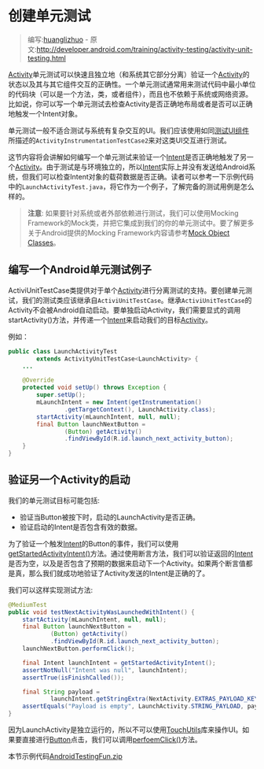 # 创建单元测试

> 编写:[huanglizhuo](https://github.com/huanglizhuo) - 原文:<http://developer.android.com/training/activity-testing/activity-unit-testing.html>

[Activity](http://developer.android.com/reference/android/app/Activity.html)单元测试可以快速且独立地（和系统其它部分分离）验证一个[Activity](http://developer.android.com/reference/android/app/Activity.html)的状态以及其与其它组件交互的正确性。一个单元测试通常用来测试代码中最小单位的代码块（可以是一个方法，类，或者组件），而且也不依赖于系统或网络资源。比如说，你可以写一个单元测试去检查Activity是否正确地布局或者是否可以正确地触发一个Intent对象。

单元测试一般不适合测试与系统有复杂交互的UI。我们应该使用如同[测试UI组件](activity-ui-testing.md)所描述的`ActivityInstrumentationTestCase2`来对这类UI交互进行测试。

这节内容将会讲解如何编写一个单元测试来验证一个[Intent](http://developer.android.com/reference/android/content/Intent.html)是否正确地触发了另一个[Activity](http://developer.android.com/reference/android/app/Activity.html)。由于测试是与环境独立的，所以[Intent](http://developer.android.com/reference/android/content/Intent.html)实际上并没有发送给Android系统，但我们可以检查Intent对象的载荷数据是否正确。读者可以参考一下示例代码中的`LaunchActivityTest.java`，将它作为一个例子，了解完备的测试用例是怎么样的。

> **注意**: 如果要针对系统或者外部依赖进行测试，我们可以使用Mocking Framework的Mock类，并把它集成到我们的你的单元测试中。要了解更多关于Android提供的Mocking Framework内容请参考[Mock Object Classes](http://developer.android.com/tools/testing/testing_android.html#MockObjectClasses)。

## 编写一个Android单元测试例子

ActiviUnitTestCase类提供对于单个[Activity](http://developer.android.com/reference/android/app/Activity.html)进行分离测试的支持。要创建单元测试，我们的测试类应该继承自`ActiviUnitTestCase`。继承`ActiviUnitTestCase`的Activity不会被Android自动启动。要单独启动Activity，我们需要显式的调用startActivity()方法，并传递一个[Intent](http://developer.android.com/reference/android/content/Intent.html)来启动我们的目标[Activity](http://developer.android.com/reference/android/app/Activity.html)。

例如：

```java
public class LaunchActivityTest
        extends ActivityUnitTestCase<LaunchActivity> {
    ...

    @Override
    protected void setUp() throws Exception {
        super.setUp();
        mLaunchIntent = new Intent(getInstrumentation()
                .getTargetContext(), LaunchActivity.class);
        startActivity(mLaunchIntent, null, null);
        final Button launchNextButton =
                (Button) getActivity()
                .findViewById(R.id.launch_next_activity_button);
    }
}
```

## 验证另一个Activity的启动

我们的单元测试目标可能包括:

* 验证当Button被按下时，启动的LaunchActivity是否正确。
* 验证启动的Intent是否包含有效的数据。

为了验证一个触发[Intent](http://developer.android.com/reference/android/content/Intent.html)的Button的事件，我们可以使用<a href="http://developer.android.com/reference/android/test/ActivityUnitTestCase.html#getStartedActivityIntent()">getStartedActivityIntent()</a>方法。通过使用断言方法，我们可以验证返回的[Intent](http://developer.android.com/reference/android/content/Intent.html)是否为空，以及是否包含了预期的数据来启动下一个Activity。如果两个断言值都是真，那么我们就成功地验证了Activity发送的Intent是正确的了。

我们可以这样实现测试方法:

```java
@MediumTest
public void testNextActivityWasLaunchedWithIntent() {
    startActivity(mLaunchIntent, null, null);
    final Button launchNextButton =
            (Button) getActivity()
            .findViewById(R.id.launch_next_activity_button);
    launchNextButton.performClick();

    final Intent launchIntent = getStartedActivityIntent();
    assertNotNull("Intent was null", launchIntent);
    assertTrue(isFinishCalled());

    final String payload =
            launchIntent.getStringExtra(NextActivity.EXTRAS_PAYLOAD_KEY);
    assertEquals("Payload is empty", LaunchActivity.STRING_PAYLOAD, payload);
}
```

因为LaunchActivity是独立运行的，所以不可以使用[TouchUtils](http://developer.android.com/reference/android/test/TouchUtils.html)库来操作UI。如果要直接进行[Button](http://developer.android.com/reference/android/widget/Button.html)点击，我们可以调用<a href="http://developer.android.com/reference/android/view/View.html#performClick()">perfoemClick()</a>方法。

本节示例代码[AndroidTestingFun.zip](http://developer.android.com/shareables/training/AndroidTestingFun.zip)

